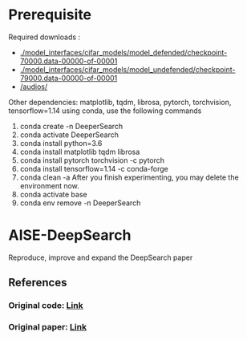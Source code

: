 # Prerequisite 
Required downloads :  
- [./model_interfaces/cifar_models/model_defended/checkpoint-70000.data-00000-of-00001](https://drive.google.com/file/d/1_crLK5swgDPa-hU55ZcfwBeNjToPD3Me/view?usp=sharing)  
- [./model_interfaces/cifar_models/model_undefended/checkpoint-79000.data-00000-of-00001](https://drive.google.com/file/d/172Vy4Hcv0cAMulRal_xL6Ubb55ap7jxG/view?usp=sharing)  
- [/audios/](https://drive.google.com/drive/folders/1N5-sOO8o-82yemaRJTXKtKn6jZmBlvWM?usp=sharing)

Other dependencies:
matplotlib, tqdm, librosa, pytorch, torchvision, tensorflow=1.14
using conda, use the following commands  
1. conda create -n DeeperSearch
2. conda activate DeeperSearch
3. conda install python=3.6
4. conda install matplotlib tqdm librosa
5. conda install pytorch torchvision -c pytorch
6. conda install tensorflow=1.14 -c conda-forge
7. conda clean -a
After you finish experimenting, you may delete the environment now.
7. conda activate base
8. conda env remove -n DeeperSearch

# AISE-DeepSearch
Reproduce, improve and expand the DeepSearch paper
## References
### Original code: [Link](https://github.com/Practical-Formal-Methods/DeepSearch)
### Original paper: [Link](https://arxiv.org/pdf/1910.06296.pdf)
